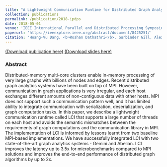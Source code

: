 ```yaml
---
title: "A Lightweight Communication Runtime for Distributed Graph Analytics"
collection: publications
permalink: /publication/2018-ipdps
date: 2018-05-01
venue: 'IEEE International Parallel and Distributed Processing Symposium (IPDPS)'
paperurl: 'https://ieeexplore.ieee.org/abstract/document/8425251/'
citation: 'Hoang-Vu Dang, <b>Roshan Dathathri</b>, Gurbinder Gill, Alex Brooks, Nikoli Dryden, Andrew Lenharth, Loc Hoang, Keshav Pingali, Marc Snir, “A Lightweight Communication Runtime for Distributed Graph Analytics,” Proceedings of the 32nd IEEE International Parallel and Distributed Processing Symposium (IPDPS), May 2018.'
---
```

[(Download publication here)](https://www.cs.utexas.edu/~roshan/LCI.pdf) [(Download slides here)](https://www.cs.utexas.edu/~roshan/LCI.pptx)

### Abstract

Distributed-memory multi-core clusters enable in-memory processing of very large graphs with billions of nodes and edges. Recent distributed graph analytics systems have been built on top of MPI. However, communication in graph applications is very irregular, and each host exchanges different amounts of non-contiguous data with other hosts. MPI does not support such a communication pattern well, and it has limited ability to integrate communication with serialization, deserialization, and graph computation tasks. In this paper, we describe a lightweight communication runtime called LCI that supports a large number of threads on each host and avoids the semantic mismatches between the requirements of graph computations and the communication library in MPI. The implementation of LCI is informed by lessons learnt from two baseline MPI-based implementations. We have successfully integrated LCI with two state-of-the-art graph analytics systems - Gemini and Abelian. LCI improves the latency up to 3.5x for microbenchmarks compared to MPI solutions and improves the end-to-end performance of distributed graph algorithms by up to 2x.

